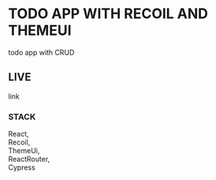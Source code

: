 # TODO APP WITH RECOIL AND THEMEUI

todo app with CRUD

## LIVE

link

### STACK

React,\
Recoil,\
ThemeUi,\
ReactRouter,\
Cypress
